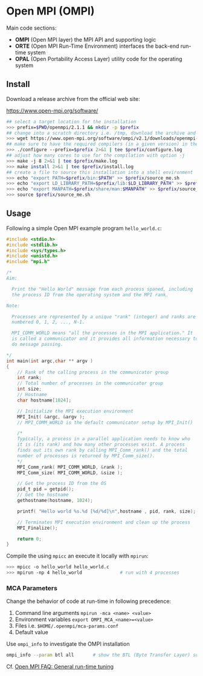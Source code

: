 # Open MPI (OMPI)

Main code sections:

* **OMPI** (Open MPI layer) the MPI API and supporting logic
* **ORTE** (Open MPI Run-Time Environment) interfaces the back-end run-time system
* **OPAL** (Open Portability Access Layer) utility code for the operating system

## Install

Download a release archive from the official web site: 

https://www.open-mpi.org/software/

```bash
## select a target location for the installation
>>> prefix=$PWD/openmpi/2.1.1 && mkdir -p $prefix
## change into a scratch directory i.e. /tmp, download the archive and extract it
>>> wget https://www.open-mpi.org/software/ompi/v2.1/downloads/openmpi-2.1.1.tar.bz2 && tar -xvf openmpi-2.1.1.tar.bz2
## make sure to have the required compilers (in a given version) in the shell enironment
>>> ./configure --prefix=$prefix 2>&1 | tee $prefix/configure.log
## adjust how many cores to use for the compilation with option -j
>>> make -j 8 2>&1 | tee $prefix/make.log
>>> make install 2>&1 | tee $prefix/install.log
## create a file to source this installation into a shell environment
>>> echo "export PATH=$prefix/bin:$PATH" >> $prefix/source_me.sh
>>> echo "export LD_LIBRARY_PATH=$prefix/lib:$LD_LIBRARY_PATH" >> $prefix/source_me.sh
>>> echo "export MANPATH=$prefix/share/man:$MANPATH" >> $prefix/source_me.sh
>>> source $prefix/source_me.sh
```

## Usage

Following a simple Open MPI example program `hello_world.c`: 

```c
#include <stdio.h>
#include <stdlib.h>
#include <sys/types.h>
#include <unistd.h>
#include "mpi.h"

/*
Aim:

  Print the "Hello World" message from each process spaned, including
  the process ID from the operating system and the MPI rank.

Note:

  Processes are represented by a unique "rank" (integer) and ranks are 
  numbered 0, 1, 2, ..., N-1. 

  MPI_COMM_WORLD means "all the processes in the MPI application." It 
  is called a communicator and it provides all information necessary to 
  do message passing.

*/
int main(int argc,char ** argv )
{
    // Rank of the calling process in the communicator group
    int rank;
    // Total number of processes in the communicator group
    int size;
    // Hostname
    char hostname[1024];

    // Initialize the MPI execution environment 
    MPI_Init( &argc, &argv );
    // MPI_COMM_WORLD is the default communicator setup by MPI_Init()  

    /* 
    Typically, a process in a parallel application needs to know who 
    it is (its rank) and how many other processes exist. A process 
    finds out its own rank by calling MPI_Comm_rank() and the total 
    number of processes is returned by MPI_Comm_size().
    */
    MPI_Comm_rank( MPI_COMM_WORLD, &rank );
    MPI_Comm_size( MPI_COMM_WORLD, &size );

    // Get the process ID from the OS
    pid_t pid = getpid();
    // Get the hostname
    gethostname(hostname, 1024);

    printf( "Hello world %s.%d [%d/%d]\n",hostname , pid, rank, size);

    // Terminates MPI execution environment and clean up the process
    MPI_Finalize();

    return 0;
}
```

Compile the using `mpicc` an execute it locally with `mpirun`:

```bash
>>> mpicc -o hello_world hello_world.c
>>> mpirun -np 4 hello_world              # run with 4 processes
```

### MCA Parameters

Change the behavior of code at run-time in following precedence:

1. Command line arguments `mpirun -mca <name> <value>`
2. Environment variables `export OMPI_MCA_<name>=<value>`
3. Files i.e. `$HOME/.openmpi/mca‐params.conf`
4. Default value

Use `ompi_info` to investigate the OMPI installation

```bash
ompi_info --param btl all       # show the BTL (Byte Transfer Layer) supported        
```

Cf. [Open MPI FAQ: General run-time tuning](https://www.open-mpi.org/faq/?category=tuning)
